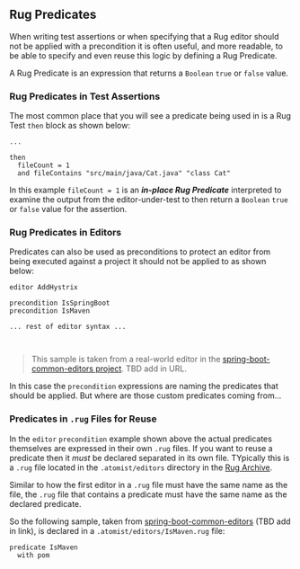 ## Rug Predicates

When writing test assertions or when specifying that a Rug editor should not be applied with a precondition it is often useful, and more readable, to be able to specify and even reuse this logic by defining a Rug Predicate.

A Rug Predicate is an expression that returns a `Boolean` `true` or `false` value.

### Rug Predicates in Test Assertions

The most common place that you will see a predicate being used in is a Rug Test `then` block as shown below:

```
...

then
  fileCount = 1
  and fileContains "src/main/java/Cat.java" "class Cat"
```

 In this example `fileCount = 1` is an ***in-place Rug Predicate*** interpreted to examine the output from the editor-under-test to then return a `Boolean` `true` or `false` value for the assertion.

 <!-- Include predicates as they are used in Reviewer syntax -->

### Rug Predicates in Editors

Predicates can also be used as preconditions to protect an editor from being executed against a project it should not be applied to as shown below:

```
editor AddHystrix

precondition IsSpringBoot
precondition IsMaven

... rest of editor syntax ...



```

> This sample is taken from a real-world editor in the [spring-boot-common-editors project](). TBD add in URL.

In this case the `precondition` expressions are naming the predicates that should be applied. But where are those custom predicates coming from...


### Predicates in `.rug` Files for Reuse

In the `editor` `precondition` example shown above the actual predicates themselves are expressed in their own `.rug` files. If you want to reuse a predicate then it *must* be declared separated in its own file. TYpically this is a `.rug` file located in the `.atomist/editors` directory in the [Rug Archive](rug-archive.md).

Similar to how the first editor in a `.rug` file must have the same name as the file, the `.rug` file that contains a predicate must have the same name as the declared predicate.

So the following sample, taken from [spring-boot-common-editors]() (TBD add in link), is declared in a `.atomist/editors/IsMaven.rug` file:

```
predicate IsMaven
  with pom
```
